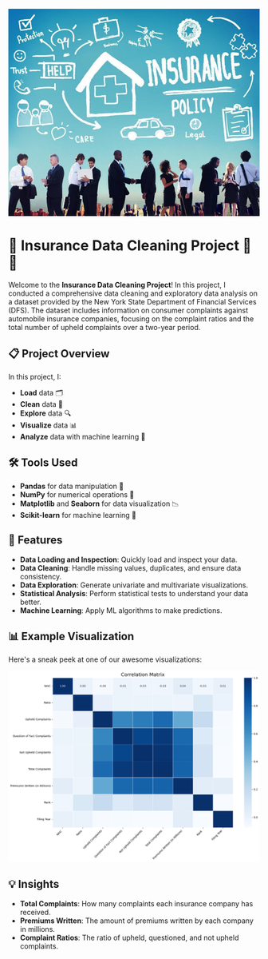![hero](images/insurance1.jpg)

# 🧼 Insurance Data Cleaning Project 🚗💼

Welcome to the **Insurance Data Cleaning Project**! In this project, I conducted a comprehensive data cleaning and exploratory data analysis on a dataset provided by the New York State Department of Financial Services (DFS). The dataset includes information on consumer complaints against automobile insurance companies, focusing on the complaint ratios and the total number of upheld complaints over a two-year period.

## 📋 Project Overview

In this project, I:
- **Load** data 🗂️
- **Clean** data 🧽
- **Explore** data 🔍
- **Visualize** data 📊
- **Analyze** data with machine learning 🤖

## 🛠️ Tools Used

- **Pandas** for data manipulation 🐼
- **NumPy** for numerical operations 🔢
- **Matplotlib** and **Seaborn** for data visualization 📉
- **Scikit-learn** for machine learning 🧠

## 🚀 Features

- **Data Loading and Inspection**: Quickly load and inspect your data.
- **Data Cleaning**: Handle missing values, duplicates, and ensure data consistency.
- **Data Exploration**: Generate univariate and multivariate visualizations.
- **Statistical Analysis**: Perform statistical tests to understand your data better.
- **Machine Learning**: Apply ML algorithms to make predictions.

## 📊 Example Visualization

Here's a sneak peek at one of our awesome visualizations:

![Correlation Matrix](images/correlation.png)

## 💡 Insights

- **Total Complaints**: How many complaints each insurance company has received.
- **Premiums Written**: The amount of premiums written by each company in millions.
- **Complaint Ratios**: The ratio of upheld, questioned, and not upheld complaints.





